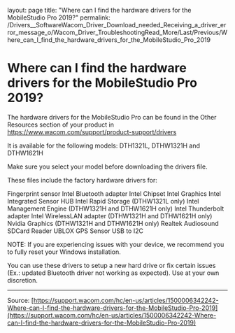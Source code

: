 layout: page
title: "Where can I find the hardware drivers for the MobileStudio Pro 2019?"
permalink: /Drivers__SoftwareWacom_Driver_Download_needed_Receiving_a_driver_error_message_o/Wacom_Driver_TroubleshootingRead_More/Last/Previous/Where_can_I_find_the_hardware_drivers_for_the_MobileStudio_Pro_2019

# Where can I find the hardware drivers for the MobileStudio Pro 2019?

The hardware drivers for the MobileStudio Pro can be found in the Other Resources section of your product in https://www.wacom.com/support/product-support/drivers


It is available for the following models: DTH1321L, DTHW1321H and DTHW1621H


Make sure you select your model before downloading the drivers file.


These files include the factory hardware drivers for:

Fingerprint sensor
Intel Bluetooth adapter
Intel Chipset
Intel Graphics
Intel Integrated Sensor HUB
Intel Rapid Storage (DTHW1321L only)
Intel Management Engine (DTHW1321H and DTHW1621H only)
Intel Thunderbolt adapter
Intel WirelessLAN adapter (DTHW1321H and DTHW1621H only)
Nvidia Graphics (DTHW1321H and DTHW1621H only)
Realtek Audiosound
SDCard Reader
UBLOX GPS Sensor
USB to I2C



NOTE: If you are experiencing issues with your device, we recommend you to fully reset your Windows installation.


You can use these drivers to setup a new hard drive or fix certain issues (Ex.: updated Bluetooth driver not working as expected). 
Use at your own discretion.

---
Source: [https://support.wacom.com/hc/en-us/articles/1500006342242-Where-can-I-find-the-hardware-drivers-for-the-MobileStudio-Pro-2019](https://support.wacom.com/hc/en-us/articles/1500006342242-Where-can-I-find-the-hardware-drivers-for-the-MobileStudio-Pro-2019)
